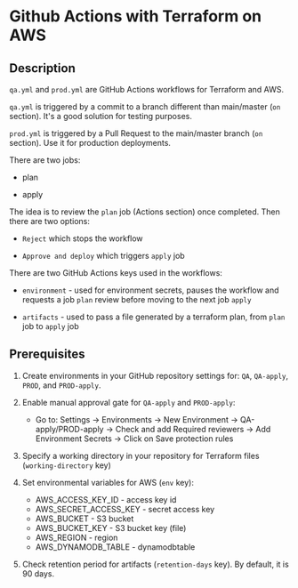# Github Actions with Terraform on AWS

## Description
`qa.yml` and `prod.yml` are GitHub Actions workflows for Terraform and AWS.


`qa.yml` is triggered by a commit to a branch different than main/master (`on` section).
It's a good solution for testing purposes.


`prod.yml` is triggered by a Pull Request to the main/master branch (`on` section).
Use it for production deployments.


There are two jobs:

* plan

* apply


The idea is to review the `plan` job (Actions section) once completed. Then there are two options: 

* `Reject` which stops the workflow

* `Approve and deploy` which triggers `apply` job


There are two GitHub Actions keys used in the workflows:

* `environment` - used for environment secrets, pauses the workflow and requests a job `plan` review before moving to the next job `apply`

* `artifacts` - used to pass a file generated by a terraform plan, from `plan` job to `apply` job


## Prerequisites
1. Create environments in your GitHub repository settings for: `QA`, `QA-apply`, `PROD`, and `PROD-apply`. 
2. Enable manual approval gate for `QA-apply` and `PROD-apply`: 
   
    * Go to: Settings -> Environments -> New Environment -> QA-apply/PROD-apply -> Check and add Required reviewers -> Add Environment Secrets -> Click on Save protection rules

3. Specify a working directory in your repository for Terraform files (`working-directory` key)

4. Set environmental variables for AWS (`env` key):
   
    * AWS_ACCESS_KEY_ID - access key id
    * AWS_SECRET_ACCESS_KEY - secret access key
    * AWS_BUCKET - S3 bucket
    * AWS_BUCKET_KEY - S3 bucket key (file)
    * AWS_REGION - region
    * AWS_DYNAMODB_TABLE - dynamodbtable

5. Check retention period for artifacts (`retention-days` key). By default, it is 90 days.